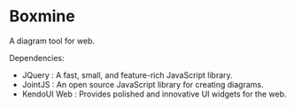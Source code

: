Boxmine
=======

A diagram tool for web.


Dependencies:

<ul>
  <li>JQuery : A fast, small, and feature-rich JavaScript library.</li>
  <li>JointJS : An open source JavaScript library for creating diagrams.</li>
  <li>KendoUI Web : Provides polished and innovative UI widgets for the web.</li>
</ul>



